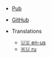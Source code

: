 * [Pub](https://pub.dev/packages/rosita)
* [GitHub](https://github.com/flutter-rosita/flutter-rosita)

* Translations

  * [:us: en-us](/)
  * [:ru: ru](/ru/)